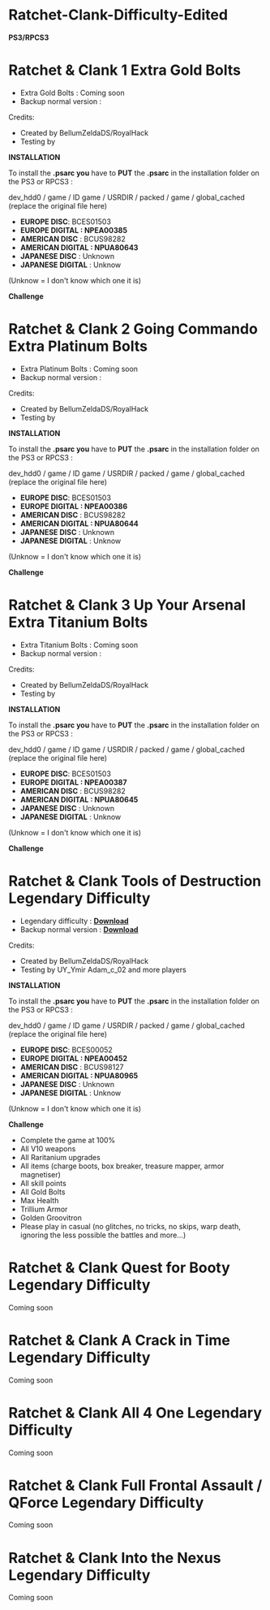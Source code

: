 # Ratchet-Clank-Difficulty-Edited

**PS3/RPCS3**

# Ratchet & Clank 1 Extra Gold Bolts

- Extra Gold Bolts : Coming soon
- Backup normal version :

Credits:
- Created by BellumZeldaDS/RoyalHack
- Testing by

**INSTALLATION**

To install the **.psarc you** have to **PUT** the **.psarc** in the installation folder on the PS3 or RPCS3 :

dev_hdd0 / game / ID game / USRDIR / packed / game / global_cached (replace the original file here)

- **EUROPE DISC**: BCES01503
- **EUROPE DIGITAL : NPEA00385**
- **AMERICAN DISC** : BCUS98282
- **AMERICAN DIGITAL : NPUA80643**
- **JAPANESE DISC** : Unknown
- **JAPANESE DIGITAL** : Unknow

(Unknow = I don't know which one it is)

**Challenge**

# Ratchet & Clank 2 Going Commando Extra Platinum Bolts

- Extra Platinum Bolts : Coming soon
- Backup normal version :

Credits:
- Created by BellumZeldaDS/RoyalHack
- Testing by

**INSTALLATION**

To install the **.psarc you** have to **PUT** the **.psarc** in the installation folder on the PS3 or RPCS3 :

dev_hdd0 / game / ID game / USRDIR / packed / game / global_cached (replace the original file here)

- **EUROPE DISC**: BCES01503
- **EUROPE DIGITAL : NPEA00386**
- **AMERICAN DISC** : BCUS98282
- **AMERICAN DIGITAL : NPUA80644**
- **JAPANESE DISC** : Unknown
- **JAPANESE DIGITAL** : Unknow

(Unknow = I don't know which one it is)

**Challenge**

# Ratchet & Clank 3 Up Your Arsenal Extra Titanium Bolts

- Extra Titanium Bolts : Coming soon
- Backup normal version :

Credits:
- Created by BellumZeldaDS/RoyalHack
- Testing by

**INSTALLATION**

To install the **.psarc you** have to **PUT** the **.psarc** in the installation folder on the PS3 or RPCS3 :

dev_hdd0 / game / ID game / USRDIR / packed / game / global_cached (replace the original file here)

- **EUROPE DISC**: BCES01503
- **EUROPE DIGITAL : NPEA00387**
- **AMERICAN DISC** : BCUS98282
- **AMERICAN DIGITAL : NPUA80645**
- **JAPANESE DISC** : Unknown
- **JAPANESE DIGITAL** : Unknow

(Unknow = I don't know which one it is)

**Challenge**

# Ratchet & Clank Tools of Destruction Legendary Difficulty

- Legendary difficulty : **[Download](https://www.mediafire.com/file/060bqndvl028j6g/global_cached.psarc/file)**
- Backup normal version : **[Download](https://www.mediafire.com/file/q5ulct5qccl8uc3/global_cached.psarc/file)**

Credits:
- Created by BellumZeldaDS/RoyalHack
- Testing by UY_Ymir Adam_c_02 and more players

**INSTALLATION**

To install the **.psarc you** have to **PUT** the **.psarc** in the installation folder on the PS3 or RPCS3 :

dev_hdd0 / game / ID game / USRDIR / packed / game / global_cached (replace the original file here)

- **EUROPE DISC**: BCES00052
- **EUROPE DIGITAL : NPEA00452**
- **AMERICAN DISC** : BCUS98127
- **AMERICAN DIGITAL : NPUA80965**
- **JAPANESE DISC** : Unknown
- **JAPANESE DIGITAL** : Unknow

(Unknow = I don't know which one it is)

**Challenge**
- Complete the game at 100%
- All V10 weapons
- All Raritanium upgrades
- All items (charge boots, box breaker, treasure mapper, armor magnetiser)
- All skill points
- All Gold Bolts
- Max Health
- Trillium Armor
- Golden Groovitron
- Please play in casual (no glitches, no tricks, no skips, warp death, ignoring the less possible the battles and more...)

# Ratchet & Clank Quest for Booty Legendary Difficulty

Coming soon

# Ratchet & Clank A Crack in Time Legendary Difficulty

Coming soon

# Ratchet & Clank All 4 One Legendary Difficulty

Coming soon

# Ratchet & Clank Full Frontal Assault / QForce Legendary Difficulty

Coming soon

# Ratchet & Clank Into the Nexus Legendary Difficulty

Coming soon

